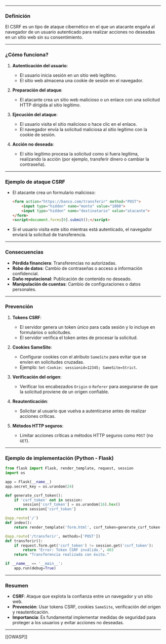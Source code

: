 
---
### **Definición**
El CSRF es un tipo de ataque cibernético en el que un atacante engaña al navegador de un usuario autenticado para realizar acciones no deseadas en un sitio web sin su consentimiento.

---

### **¿Cómo funciona?**
1. **Autenticación del usuario**:
   - El usuario inicia sesión en un sitio web legítimo.
   - El sitio web almacena una cookie de sesión en el navegador.

2. **Preparación del ataque**:
   - El atacante crea un sitio web malicioso o un enlace con una solicitud HTTP dirigida al sitio legítimo.

3. **Ejecución del ataque**:
   - El usuario visita el sitio malicioso o hace clic en el enlace.
   - El navegador envía la solicitud maliciosa al sitio legítimo con la cookie de sesión.

4. **Acción no deseada**:
   - El sitio legítimo procesa la solicitud como si fuera legítima, realizando la acción (por ejemplo, transferir dinero o cambiar la contraseña).

---

### **Ejemplo de ataque CSRF**
- El atacante crea un formulario malicioso:
  ```html
  <form action="https://banco.com/transferir" method="POST">
      <input type="hidden" name="monto" value="1000">
      <input type="hidden" name="destinatario" value="atacante">
  </form>
  <script>document.forms[0].submit();</script>
  ```
- Si el usuario visita este sitio mientras está autenticado, el navegador enviará la solicitud de transferencia.

---

### **Consecuencias**
- **Pérdida financiera**: Transferencias no autorizadas.
- **Robo de datos**: Cambio de contraseñas o acceso a información confidencial.
- **Daño reputacional**: Publicación de contenido no deseado.
- **Manipulación de cuentas**: Cambio de configuraciones o datos personales.

---

### **Prevención**
1. **Tokens CSRF**:
   - El servidor genera un token único para cada sesión y lo incluye en formularios o solicitudes.
   - El servidor verifica el token antes de procesar la solicitud.

2. **Cookies SameSite**:
   - Configurar cookies con el atributo `SameSite` para evitar que se envíen en solicitudes cruzadas.
   - Ejemplo: `Set-Cookie: sessionid=12345; SameSite=Strict`.

3. **Verificación del origen**:
   - Verificar los encabezados `Origin` o `Referer` para asegurarse de que la solicitud proviene de un origen confiable.

4. **Reautenticación**:
   - Solicitar al usuario que vuelva a autenticarse antes de realizar acciones críticas.

5. **Métodos HTTP seguros**:
   - Limitar acciones críticas a métodos HTTP seguros como `POST` (no `GET`).

---

### **Ejemplo de implementación (Python - Flask)**
```python
from flask import Flask, render_template, request, session
import os

app = Flask(__name__)
app.secret_key = os.urandom(24)

def generate_csrf_token():
    if 'csrf_token' not in session:
        session['csrf_token'] = os.urandom(16).hex()
    return session['csrf_token']

@app.route('/')
def index():
    return render_template('form.html', csrf_token=generate_csrf_token())

@app.route('/transferir', methods=['POST'])
def transferir():
    if request.form.get('csrf_token') != session.get('csrf_token'):
        return "Error: Token CSRF inválido.", 403
    return "Transferencia realizada con éxito."

if __name__ == '__main__':
    app.run(debug=True)
```

---

### **Resumen**
- **CSRF**: Ataque que explota la confianza entre un navegador y un sitio web.
- **Prevención**: Usar tokens CSRF, cookies `SameSite`, verificación del origen y reautenticación.
- **Importancia**: Es fundamental implementar medidas de seguridad para proteger a los usuarios y evitar acciones no deseadas.

---

[[OWASP]]